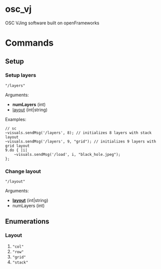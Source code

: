 # osc_vj
OSC VJing software built on openFrameworks

# Commands

## Setup

### Setup layers

`"/layers"`

Arguments:
- **numLayers** (int)
- [layout](#layout) (int|string)

Examples:
```
// sc
~visuals.sendMsg('/layers', 8); // initializes 8 layers with stack layout
~visuals.sendMsg('/layers', 9, "grid"); // initializes 9 layers with grid layout
9.do { |i|
	~visuals.sendMsg('/load', i, "black_hole.jpeg");
};
```

### Change layout

`"/layout"`

Arguments:
- [**layout**](#layout) (int|string)
- numLayers (int)

## Enumerations

### Layout
1. `"col"`
2. `"row"`
3. `"grid"`
4. `"stack"`
